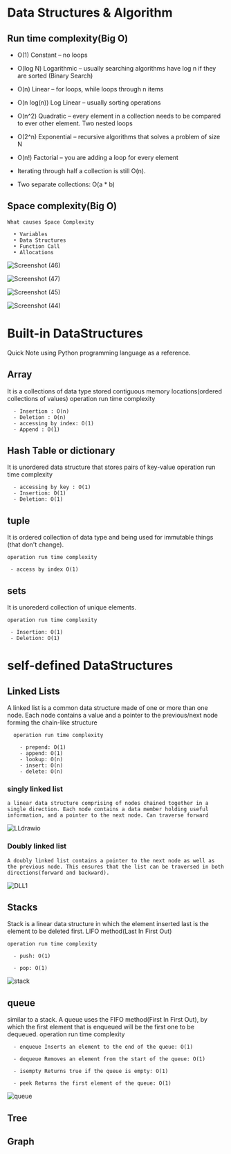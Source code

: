 # Data Structures & Algorithm
## Run time complexity(Big O)
- O(1) Constant – no loops

- O(log N) Logarithmic – usually searching algorithms have log n if they are sorted (Binary Search)

- O(n) Linear – for loops, while loops through n items

- O(n log(n)) Log Linear – usually sorting operations

- O(n^2) Quadratic – every element in a collection needs to be compared to ever other element. Two nested loops
                     
- O(2^n) Exponential – recursive algorithms that solves a problem of size N

- O(n!) Factorial – you are adding a loop for every element

- Iterating through half a collection is still O(n). 

- Two separate collections: O(a * b)
## Space complexity(Big O)
    What causes Space Complexity
    
      • Variables
      • Data Structures
      • Function Call
      • Allocations
![Screenshot (46)](https://github.com/FordPipatkittikul/DataStructures/assets/121902625/792770f3-572f-4683-b056-8331ea22f59b)

![Screenshot (47)](https://github.com/FordPipatkittikul/DataStructures/assets/121902625/1552f166-7265-4e17-b74d-4edd7f62b59c)

![Screenshot (45)](https://github.com/FordPipatkittikul/DataStructures/assets/121902625/f1fad31b-62da-41c2-8fcd-c684f5558578)

![Screenshot (44)](https://github.com/FordPipatkittikul/DataStructures/assets/121902625/3f47a8e9-65bf-4d1d-9ed7-9ed6ee667090)
# Built-in DataStructures
Quick Note using Python programming language as a reference.
## Array
  It is a collections of data type stored contiguous memory locations(ordered collections of values)
    operation run time complexity
    
      - Insertion : O(n)
      - Deletion : O(n)
      - accessing by index: O(1)
      - Append : O(1)
## Hash Table or dictionary
  It is unordered data structure that stores pairs of key-value
    operation run time complexity
    
      - accessing by key : O(1)
      - Insertion: O(1)
      - Deletion: O(1)
## tuple
   It is ordered collection of data type and being used for immutable things (that don't change).
     
    operation run time complexity
    
     - access by index O(1)
## sets
  It is unorederd collection of unique elements.
    
    operation run time complexity
    
     - Insertion: O(1)
     - Deletion: O(1)
# self-defined DataStructures

## Linked Lists
  A linked list is a common data structure made of one or more than one node. Each node contains a value and a pointer to the previous/next node forming the chain-like structure

      operation run time complexity
      
        - prepend: O(1)
        - append: O(1)
        - lookup: O(n)
        - insert: O(n)   
        - delete: O(n)
### singly linked list
    a linear data structure comprising of nodes chained together in a single direction. Each node contains a data member holding useful information, and a pointer to the next node. Can traverse forward
![LLdrawio](https://github.com/FordPipatkittikul/DataStructures/assets/121902625/c0f2bf7c-4bd4-4878-b4f3-e765db6f4663)
### Doubly linked list
    A doubly linked list contains a pointer to the next node as well as the previous node. This ensures that the list can be traversed in both directions(forward and backward).
![DLL1](https://github.com/FordPipatkittikul/DataStructures/assets/121902625/c97331b9-276d-4993-8b41-6119e6a8e53e)
## Stacks
  Stack is a linear data structure in which the element inserted last is the element to be deleted first. LIFO method(Last In First Out)

    operation run time complexity
    
      - push: O(1)
      
      - pop: O(1)
  
![stack](https://github.com/FordPipatkittikul/DataStructures/assets/121902625/ad9f7fd7-20cd-4683-8419-e3e8db5b82c9)
## queue
  similar to a stack. A queue uses the FIFO method(First In First Out), by which the first element that is enqueued will be the first one to be dequeued.
    operation run time complexity
    
      - enqueue Inserts an element to the end of the queue: O(1)
      
      - dequeue Removes an element from the start of the queue: O(1)
      
      - isempty Returns true if the queue is empty: O(1)
      
      - peek Returns the first element of the queue: O(1)

![queue](https://github.com/FordPipatkittikul/DataStructures/assets/121902625/d784d191-5ac8-4a45-93a6-34d86ab1feb8)
## Tree
## Graph




        


    


